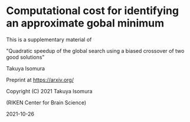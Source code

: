 # Computational cost for identifying an approximate gobal minimum

This is a supplementary material of

"Quadratic speedup of the global search using a biased crossover of two good solutions"

Takuya Isomura

Preprint at https://arxiv.org/


Copyright (C) 2021 Takuya Isomura

(RIKEN Center for Brain Science)


2021-10-26

